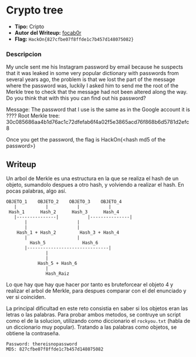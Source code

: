 # Crypto tree #

- **Tipo:** Cripto
- **Autor del Writeup:** [focab0r](https://github.com/focab0r)
- **Flag:** `HackOn{827cfbe07f8ffde1c7b457d148075082}`

### Descripcion ###

My uncle sent me his Instagram password by email because he suspects that it was leaked in some very popular dictionary with passwords from several years ago, the problem is that we lost the part of the message where the password was, luckily I asked him to send me the root of the Merkle tree to check that the message had not been altered along the way. Do you think that with this you can find out his password?

Message: The password that I use is the same as in the Google account it is ????
Root Merkle tree: 30c085686aa4b1d76ac1c72dfefab6f4a02f5e3865acd76f868b6d5781d2efc8 

Once you get the password, the flag is HackOn{\<hash md5 of the password\>}

## Writeup ##

Un arbol de Merkle es una estructura en la que se realiza el hash de un objeto, sumandolo despues a otro hash, y volviendo a realizar el hash. En pocas palabras, algo así.

```
OBJETO_1	OBJETO_2	OBJETO_3	OBJETO_4
   |		   |		   |		   |
 Hash_1		 Hash_2		 Hash_3		 Hash_4
   |---------------|		   |---------------|
	   |				   |
	   |				   |
    Hash_1 + Hash_2		    Hash_3 + Hash_4
	   |				   |
         Hash_5				 Hash_6
	   |-------------------------------|
			   |
			   |
		    Hash_5 + Hash_6
			   |
		       Hash_Raiz
```

Lo que hay que hay que hacer por tanto es bruteforcear el objeto 4 y realizar el arbol de Merkle, para despues comparar con el del enunciado y ver si coinciden.

La principal dificultad en este reto consistia en saber si los objetos eran las letras o las palabras. Para probar ambos metodos, se contruye un script como el de la solucion, utilizando como diccionario el `rockyou.txt` (habla de un diccionario muy popular). Tratando a las palabras como objetos, se obtiene la contraseña.
```
Password: thereisnopassword
MD5: 827cfbe07f8ffde1c7b457d148075082
```
